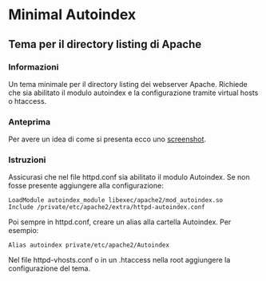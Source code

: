 Minimal Autoindex
=================

Tema per il directory listing di Apache
---------------------------------------

### Informazioni
Un tema minimale per il directory listing dei webserver Apache.
Richiede che sia abilitato il modulo autoindex e la configurazione tramite virtual hosts o htaccess.

### Anteprima
Per avere un idea di come si presenta ecco uno [screenshot](https://github.com/Rnhmjoj/Minimal-Autoindex/blob/master/Screenshot.png).
	
### Istruzioni
Assicurasi che nel file httpd.conf sia abilitato il modulo Autoindex.
Se non fosse presente aggiungere alla configurazione:

	LoadModule autoindex_module libexec/apache2/mod_autoindex.so
	Include /private/etc/apache2/extra/httpd-autoindex.conf

Poi sempre in httpd.conf, creare un alias alla cartella Autoindex.
Per esempio:
	
	Alias autoindex private/etc/apache2/Autoindex 

Nel file httpd-vhosts.conf o in un .htaccess nella root aggiungere la configurazione del tema.